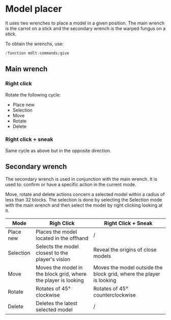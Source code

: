# Model placer

It uses two wrenches to place a model in a given position. The main wrench is the carrot on a stick and the secondary wrench is the warped fungus on a stick. 

To obtain the wrenchs, use:
```hs
/function mdlt:commands/give
```

## Main wrench

### Right click

Rotate the following cycle:

- Place new
- Selection
- Move
- Rotate
- Delete

### Right click + sneak

Same cycle as above but in the opposite direction.

## Secondary wrench

The secondary wrench is used in conjunction with the main wrench. It is used to: confirm or have a specific action in the current mode.

Move, rotate and delete actions concern a selected model within a radius of less than 32 blocks. The selection is done by selecting the Selection mode with the main wrench and then select the model by right clicking looking at it.

| Mode | Righ Click | Right Click + Sneak |
| ---- | ---------- | ------------------- |
| Place new | Places the model located in the offhand | / |
| Selection | Selects the model closest to the player's vision | Reveal the origins of close models |
| Move | Moves the model in the block grid, where the player is looking | Moves the model outside the block grid, where the player is looking |
| Rotate | Rotates of 45° clockwise | Rotates of 45° counterclockwise |
| Delete | Deletes the latest selected model | / |


